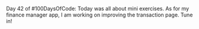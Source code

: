 Day 42 of #100DaysOfCode: Today was all about mini exercises. As for my finance manager app, I am working on improving the transaction page. Tune in!